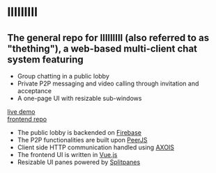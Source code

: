 # llIlIlIIl
## The general repo for llIlIlIIl (also referred to as "thething"), a web-based multi-client chat system featuring
* Group chatting in a public lobby
* Private P2P messaging and video calling through invitation and acceptance
* A one-page UI with resizable sub-windows 

[live demo](http://the0thing.herokuapp.com)   
[frontend repo](https://github.com/Zacchaeus14/thething-frontend-build) 

* The public lobby is backended on [Firebase](https://firebase.google.com/)
* The P2P functionalities are built upon [PeerJS](https://peerjs.com/)
* Client side HTTP communication handled using [AXOIS](https://github.com/axios/axios)
* The frontend UI is written in [Vue.js](https://vuejs.org/)
* Resizable UI panes powered by [Splitpanes](https://antoniandre.github.io/splitpanes/)
